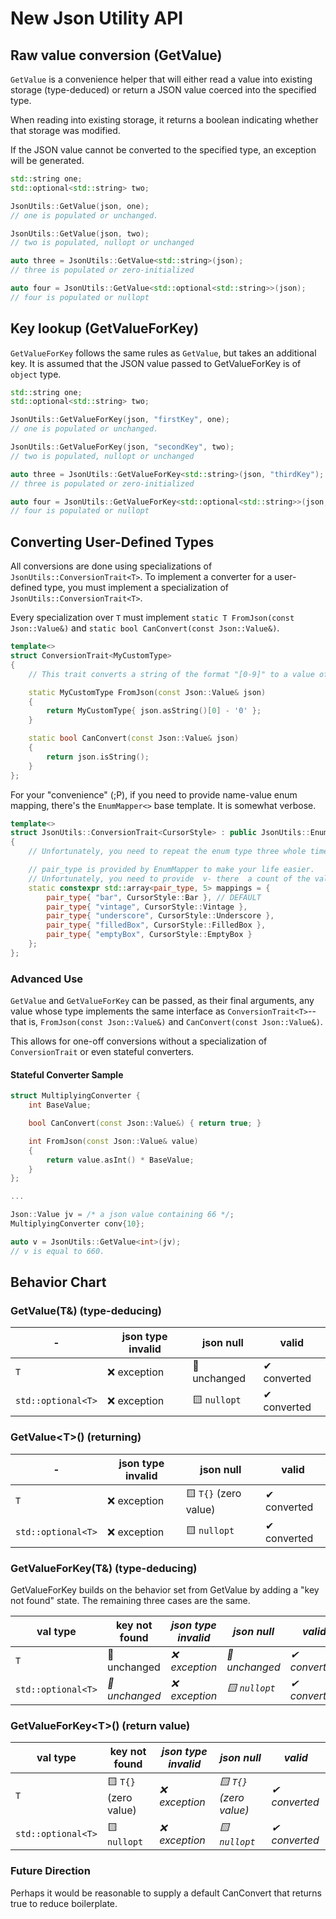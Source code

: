# New Json Utility API

## Raw value conversion (GetValue)

`GetValue` is a convenience helper that will either read a value into existing storage (type-deduced) or
return a JSON value coerced into the specified type.

When reading into existing storage, it returns a boolean indicating whether that storage was modified.

If the JSON value cannot be converted to the specified type, an exception will be generated.

```c++
std::string one;
std::optional<std::string> two;

JsonUtils::GetValue(json, one);
// one is populated or unchanged.

JsonUtils::GetValue(json, two);
// two is populated, nullopt or unchanged

auto three = JsonUtils::GetValue<std::string>(json);
// three is populated or zero-initialized

auto four = JsonUtils::GetValue<std::optional<std::string>>(json);
// four is populated or nullopt
```

## Key lookup (GetValueForKey)

`GetValueForKey` follows the same rules as `GetValue`, but takes an additional key.
It is assumed that the JSON value passed to GetValueForKey is of `object` type.

```c++
std::string one;
std::optional<std::string> two;

JsonUtils::GetValueForKey(json, "firstKey", one);
// one is populated or unchanged.

JsonUtils::GetValueForKey(json, "secondKey", two);
// two is populated, nullopt or unchanged

auto three = JsonUtils::GetValueForKey<std::string>(json, "thirdKey");
// three is populated or zero-initialized

auto four = JsonUtils::GetValueForKey<std::optional<std::string>>(json, "fourthKey");
// four is populated or nullopt
```

## Converting User-Defined Types

All conversions are done using specializations of `JsonUtils::ConversionTrait<T>`.
To implement a converter for a user-defined type, you must implement a specialization of `JsonUtils::ConversionTrait<T>`.

Every specialization over `T` must implement `static T FromJson(const Json::Value&)` and
`static bool CanConvert(const Json::Value&)`.

```c++
template<>
struct ConversionTrait<MyCustomType>
{
    // This trait converts a string of the format "[0-9]" to a value of type MyCustomType.

    static MyCustomType FromJson(const Json::Value& json)
    {
        return MyCustomType{ json.asString()[0] - '0' };
    }

    static bool CanConvert(const Json::Value& json)
    {
        return json.isString();
    }
};
```

For your "convenience" (;P), if you need to provide name-value enum mapping,
there's the `EnumMapper<>` base template. It is somewhat verbose.

```c++
template<>
struct JsonUtils::ConversionTrait<CursorStyle> : public JsonUtils::EnumMapper<CursorStyle, JsonUtils::ConversionTrait<CursorStyle>>
{
    // Unfortunately, you need to repeat the enum type three whole times ^

    // pair_type is provided by EnumMapper to make your life easier.
    // Unfortunately, you need to provide  v- there  a count of the values in the enum.
    static constexpr std::array<pair_type, 5> mappings = {
        pair_type{ "bar", CursorStyle::Bar }, // DEFAULT
        pair_type{ "vintage", CursorStyle::Vintage },
        pair_type{ "underscore", CursorStyle::Underscore },
        pair_type{ "filledBox", CursorStyle::FilledBox },
        pair_type{ "emptyBox", CursorStyle::EmptyBox }
    };
};
```

### Advanced Use

`GetValue` and `GetValueForKey` can be passed, as their final arguments, any value whose type implements the same
interface as `ConversionTrait<T>`--that is, `FromJson(const Json::Value&)` and `CanConvert(const Json::Value&)`.

This allows for one-off conversions without a specialization of `ConversionTrait` or even stateful converters.

#### Stateful Converter Sample

```c++
struct MultiplyingConverter {
    int BaseValue;

    bool CanConvert(const Json::Value&) { return true; }

    int FromJson(const Json::Value& value)
    {
        return value.asInt() * BaseValue;
    }
};

...

Json::Value jv = /* a json value containing 66 */;
MultiplyingConverter conv{10};

auto v = JsonUtils::GetValue<int>(jv);
// v is equal to 660.
```

## Behavior Chart

### GetValue(T&) (type-deducing)

-|json type invalid|json null|valid
-|-|-|-
`T`|❌ exception|🔵 unchanged|✔ converted
`std::optional<T>`|❌ exception|🟨 `nullopt`|✔ converted

### GetValue&lt;T&gt;() (returning)

-|json type invalid|json null|valid
-|-|-|-
`T`|❌ exception|🟨 `T{}` (zero value)|✔ converted
`std::optional<T>`|❌ exception|🟨 `nullopt`|✔ converted

### GetValueForKey(T&) (type-deducing)

GetValueForKey builds on the behavior set from GetValue by adding
a "key not found" state. The remaining three cases are the same.

val type|key not found|_json type invalid_|_json null_|_valid_
-|-|-|-|-
`T`|🔵 unchanged|_❌ exception_|_🔵 unchanged_|_✔ converted_
`std::optional<T>`|_🔵 unchanged_|_❌ exception_|_🟨 `nullopt`_|_✔ converted_

### GetValueForKey&lt;T&gt;() (return value)

val type|key not found|_json type invalid_|_json null_|_valid_
-|-|-|-|-
`T`|🟨 `T{}` (zero value)|_❌ exception_|_🟨 `T{}` (zero value)_|_✔ converted_
`std::optional<T>`|🟨 `nullopt`|_❌ exception_|_🟨 `nullopt`_|_✔ converted_

### Future Direction

Perhaps it would be reasonable to supply a default CanConvert that returns true to reduce boilerplate.
